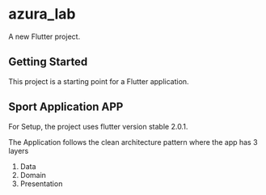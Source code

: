 # azura_lab

A new Flutter project.

## Getting Started

This project is a starting point for a Flutter application.

## Sport Application APP
For Setup, the project uses flutter version stable 2.0.1.

The Application follows the clean architecture  pattern where the app has 3 layers 
1.  Data
2. Domain 
3. Presentation


